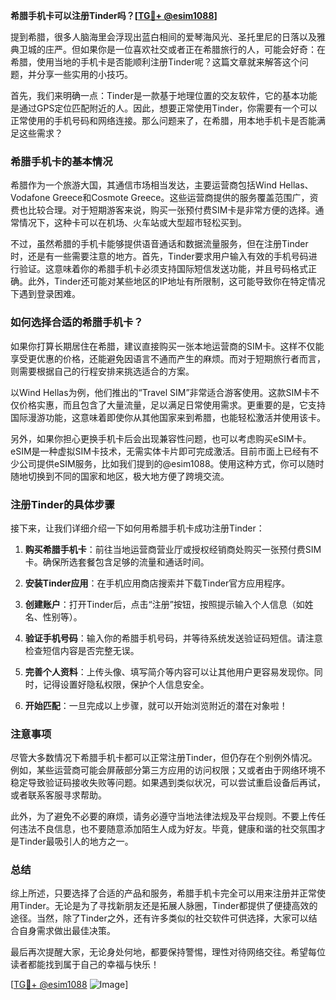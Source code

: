 **希腊手机卡可以注册Tinder吗？[[TG💪+ @esim1088](https://t.me/s/esim1088)]**

提到希腊，很多人脑海里会浮现出蓝白相间的爱琴海风光、圣托里尼的日落以及雅典卫城的庄严。但如果你是一位喜欢社交或者正在希腊旅行的人，可能会好奇：在希腊，使用当地的手机卡是否能顺利注册Tinder呢？这篇文章就来解答这个问题，并分享一些实用的小技巧。

首先，我们来明确一点：Tinder是一款基于地理位置的交友软件，它的基本功能是通过GPS定位匹配附近的人。因此，想要正常使用Tinder，你需要有一个可以正常使用的手机号码和网络连接。那么问题来了，在希腊，用本地手机卡是否能满足这些需求？

### 希腊手机卡的基本情况

希腊作为一个旅游大国，其通信市场相当发达，主要运营商包括Wind Hellas、Vodafone Greece和Cosmote Greece。这些运营商提供的服务覆盖范围广，资费也比较合理。对于短期游客来说，购买一张预付费SIM卡是非常方便的选择。通常情况下，这种卡可以在机场、火车站或大型超市轻松买到。

不过，虽然希腊的手机卡能够提供语音通话和数据流量服务，但在注册Tinder时，还是有一些需要注意的地方。首先，Tinder要求用户输入有效的手机号码进行验证。这意味着你的希腊手机卡必须支持国际短信发送功能，并且号码格式正确。此外，Tinder还可能对某些地区的IP地址有所限制，这可能导致你在特定情况下遇到登录困难。

### 如何选择合适的希腊手机卡？

如果你打算长期居住在希腊，建议直接购买一张本地运营商的SIM卡。这样不仅能享受更优惠的价格，还能避免因语言不通而产生的麻烦。而对于短期旅行者而言，则需要根据自己的行程安排来挑选适合的方案。

以Wind Hellas为例，他们推出的“Travel SIM”非常适合游客使用。这款SIM卡不仅价格实惠，而且包含了大量流量，足以满足日常使用需求。更重要的是，它支持国际漫游功能，这意味着即使你从其他国家来到希腊，也能轻松激活并使用该卡。

另外，如果你担心更换手机卡后会出现兼容性问题，也可以考虑购买eSIM卡。eSIM是一种虚拟SIM卡技术，无需实体卡片即可完成激活。目前市面上已经有不少公司提供eSIM服务，比如我们提到的@esim1088。使用这种方式，你可以随时随地切换到不同的国家和地区，极大地方便了跨境交流。

### 注册Tinder的具体步骤

接下来，让我们详细介绍一下如何用希腊手机卡成功注册Tinder：

1. **购买希腊手机卡**：前往当地运营商营业厅或授权经销商处购买一张预付费SIM卡。确保所选套餐包含足够的流量和通话时间。
   
2. **安装Tinder应用**：在手机应用商店搜索并下载Tinder官方应用程序。

3. **创建账户**：打开Tinder后，点击“注册”按钮，按照提示输入个人信息（如姓名、性别等）。

4. **验证手机号码**：输入你的希腊手机号码，并等待系统发送验证码短信。请注意检查短信内容是否完整无误。

5. **完善个人资料**：上传头像、填写简介等内容可以让其他用户更容易发现你。同时，记得设置好隐私权限，保护个人信息安全。

6. **开始匹配**：一旦完成以上步骤，就可以开始浏览附近的潜在对象啦！

### 注意事项

尽管大多数情况下希腊手机卡都可以正常注册Tinder，但仍存在个别例外情况。例如，某些运营商可能会屏蔽部分第三方应用的访问权限；又或者由于网络环境不稳定导致验证码接收失败等问题。如果遇到类似状况，可以尝试重启设备后再试，或者联系客服寻求帮助。

此外，为了避免不必要的麻烦，请务必遵守当地法律法规及平台规则。不要上传任何违法不良信息，也不要随意添加陌生人成为好友。毕竟，健康和谐的社交氛围才是Tinder最吸引人的地方之一。

### 总结

综上所述，只要选择了合适的产品和服务，希腊手机卡完全可以用来注册并正常使用Tinder。无论是为了寻找新朋友还是拓展人脉圈，Tinder都提供了便捷高效的途径。当然，除了Tinder之外，还有许多类似的社交软件可供选择，大家可以结合自身需求做出最佳决策。

最后再次提醒大家，无论身处何地，都要保持警惕，理性对待网络交往。希望每位读者都能找到属于自己的幸福与快乐！

[[TG💪+ @esim1088](https://t.me/s/esim1088) ![Image](https://i.postimg.cc/4NQfJmqS/Snipaste-2025-05-13-00-14-12.png)]
